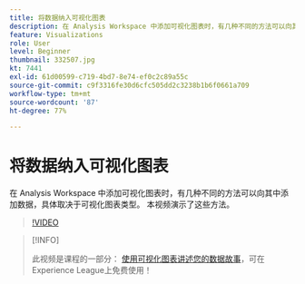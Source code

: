 ```yaml
---
title: 将数据纳入可视化图表
description: 在 Analysis Workspace 中添加可视化图表时，有几种不同的方法可以向其中添加数据，具体取决于可视化图表类型。 本视频演示了这些方法。
feature: Visualizations
role: User
level: Beginner
thumbnail: 332507.jpg
kt: 7441
exl-id: 61d00599-c719-4bd7-8e74-ef0c2c89a55c
source-git-commit: c9f3316fe30d6cfc505dd2c3238b1b6f0661a709
workflow-type: tm+mt
source-wordcount: '87'
ht-degree: 77%

---
```


# 将数据纳入可视化图表

在 Analysis Workspace 中添加可视化图表时，有几种不同的方法可以向其中添加数据，具体取决于可视化图表类型。 本视频演示了这些方法。

>[!VIDEO](https://video.tv.adobe.com/v/332507/?quality=12&learn=on)

>[!INFO]
>
> 此视频是课程的一部分： [使用可视化图表讲述您的数据故事](https://experienceleague.adobe.com/?recommended=Analytics-U-1-2021.1.visualizations)，可在Experience League上免费使用！
